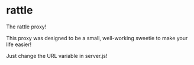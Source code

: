 rattle
======

The rattle proxy!

This proxy was designed to be a small, well-working sweetie to make your life easier!


Just change the URL variable in server.js!
